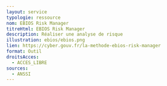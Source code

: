 ```yaml
---
layout: service
typologie: ressource
nom: EBIOS Risk Manager
titreHtml: EBIOS Risk Manager
description: Réaliser une analyse de risque
illustration: ebios/ebios.png
lien: https://cyber.gouv.fr/la-methode-ebios-risk-manager
format: Outil
droitsAcces:
  - ACCES_LIBRE
sources:
  - ANSSI
---
```

